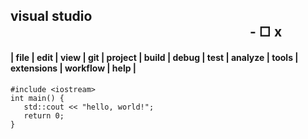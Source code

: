 ## visual studio &nbsp;&nbsp;&nbsp;&nbsp;&nbsp;&nbsp;&nbsp;&nbsp;&nbsp;&nbsp;&nbsp;&nbsp;&nbsp;&nbsp;&nbsp;&nbsp;&nbsp;&nbsp;&nbsp;&nbsp;&nbsp;&nbsp;&nbsp;&nbsp;&nbsp;&nbsp;&nbsp;&nbsp;&nbsp;&nbsp;&nbsp;&nbsp;&nbsp;&nbsp;&nbsp;&nbsp;&nbsp;&nbsp;&nbsp;&nbsp;&nbsp;&nbsp;&nbsp;&nbsp;&nbsp;&nbsp;&nbsp;&nbsp;&nbsp;&nbsp;&nbsp;&nbsp;&nbsp;&nbsp;&nbsp;&nbsp;&nbsp;&nbsp;&nbsp;&nbsp;&nbsp;&nbsp;&nbsp;&nbsp;&nbsp;&nbsp;&nbsp;&nbsp;&nbsp;&nbsp;&nbsp;&nbsp;&nbsp;&nbsp;&nbsp;&nbsp; - □ x
 #### | file | edit | view | git | project | build | debug | test | analyze | tools | extensions | workflow | help |

```
#include <iostream>
int main() {
   std::cout << "hello, world!";
   return 0;
}
```
